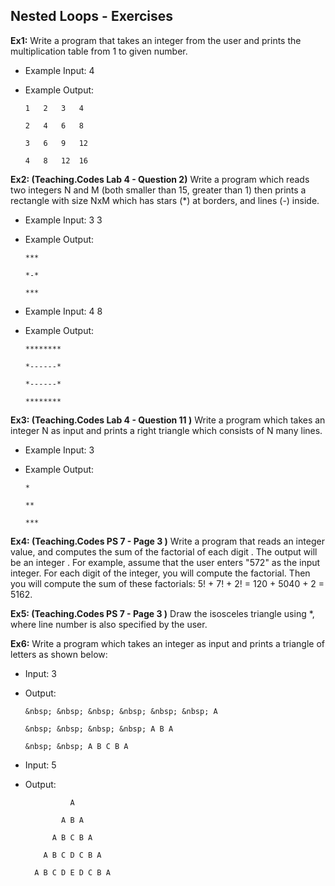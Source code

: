 ## Nested Loops - Exercises

**Ex1:** Write a program that takes an integer from the user and prints the multiplication table from 1 to given number.

- Example Input: 4

- Example Output:

  ``1	2	3	4	``

  ``2	4	6	8``	

  ``3	6	9	12``	

  ``4	8	12	16 ``

**Ex2: (Teaching.Codes Lab 4 - Question 2)** Write a program which reads two integers N and M (both smaller than 15, greater than 1) then prints a rectangle with size NxM which has stars (*) at borders, and lines (-) inside.

- Example Input: 3 3

- Example Output:

  ``***``
  
  ``*-*``

  ``***``
  
- Example Input: 4 8

- Example Output:

  ``********``
  
	``*------*``

	``*------*``

	``********``

**Ex3: (Teaching.Codes Lab 4 - Question 11 )** Write a program which takes an integer N as input and prints a right triangle which consists of N many lines. 

- Example Input: 3 
	
- Example Output:


	``*``
		
	``**``
		
	``***``

**Ex4: (Teaching.Codes PS 7 - Page 3 )** Write a program that reads an integer value, and computes the sum of the factorial of each digit . The output will be an integer . For example, assume that the user enters "572" as the input integer. For each digit of the integer, you will compute the factorial. Then you will compute the sum of these factorials: 5! + 7! + 2! = 120 + 5040 + 2 = 5162.

**Ex5: (Teaching.Codes PS 7 - Page 3 )** Draw the isosceles triangle using \*, where line number is also specified by the user.

**Ex6:** Write a program which takes an integer as input and prints a triangle of letters as shown below:
- Input: 3
- Output: 

	``&nbsp; &nbsp; &nbsp; &nbsp; &nbsp; &nbsp; A`` 
	
	``&nbsp; &nbsp; &nbsp; &nbsp; A B A``
	
	``&nbsp; &nbsp; A B C B A``
	
- Input: 5
- Output:

	``          A`` 
	
	``        A B A`` 
	
	``      A B C B A`` 
	
	``    A B C D C B A`` 
	
	``  A B C D E D C B A``












